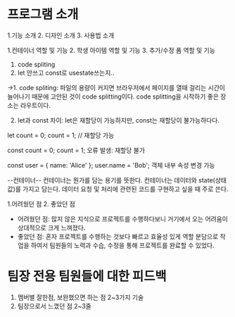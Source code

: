 # 프로그램 소개

1.기능 소개 2. 디자인 소개 3. 사용법 소개

1.컨테이너 역할 및 기능 2. 학생 아이템 역할 및 기능 3. 추가/수정 폼 역할 및 기능

1. code spliting
2. let 안쓰고 const로 usestate쓰는지..

->1. code spliting:
파일의 용량이 커지면 브라우저에서 페이지를 열때 걸리는 시간이 늘어나기 때문에 고안된 것이 code splitting이다.
code splitting을 시작하기 좋은 장소는 라우트이다.

2. let과 const 차이:
   let은 재할당이 가능하지만, const는 재할당이 불가능하다다.

let count = 0;
count = 1; // 재할당 가능

const count = 0;
count = 1; 오류 발생: 재할당 불가

const user = { name: 'Alice' };
user.name = 'Bob'; 객체 내부 속성 변경 가능

--컨테이너--
컨테이너는 뭔가를 담는 용기를 뜻한다. 컨테이너는 데이터와 state(상태값)를 가지고 담는다.
데이터 요청 및 처리에 관련된 코드를 구현하고 싶을 때 주로 쓴다.

1.어려웠던 점 2. 좋았던 점

- 어려웠던 점: 많지 않은 지식으로 프로젝트를 수행하다보니 거기에서 오는 어려움이 상대적으로 크게 느껴졌다.
- 좋았던 점:
  혼자 프로젝트를 수행하는 것보다 빠르고 효율성 있게 역할 분담으로 작업을 하여서 팀원들의 노력과 수습, 수정을 통해 프로젝트를 완료할 수 있었다.

# 팀장 전용 팀원들에 대한 피드백

1. 멤버별 잘한점, 보완했으면 하는 점 2~3가지 기술
2. 팀장으로서 느꼈던 점 2~3줄
